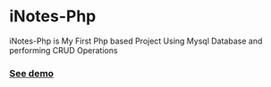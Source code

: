 # iNotes-Php
iNotes-Php is My First Php based Project Using Mysql Database and performing CRUD Operations
###  [See demo](https://v-point.000webhostapp.com/test/)
 
